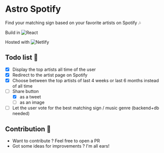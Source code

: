 # Astro Spotify

Find your matching sign based on your favorite artists on Spotify 🎶

Build in ![React](https://img.shields.io/badge/react-%2320232a.svg?style=flat-square&logo=react&logoColor=%2361DAFB)

Hosted with ![Netlify](https://img.shields.io/badge/netlify-%23000000.svg?style=for-the-badge&logo=netlify&logoColor=#00C7B7)

## Todo list 🌟

- [x] Display the top artists all time of the user
- [x] Redirect to the artist page on Spotify
- [x] Choose between the top artists of last 4 weeks or last 6 months instead of all time
- [ ] Share button 
  - [x] as a tweet
  - [ ] as an image
- [ ] Let the user vote for the best matching sign / music genre (backend+db needed)

## Contribution 🤝

- Want to contribute ? Feel free to open a PR
- Got some ideas for improvements ? I'm all ears!
